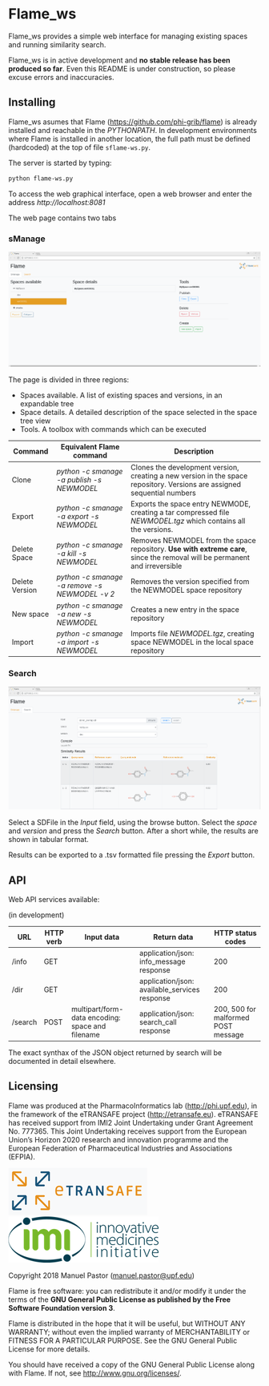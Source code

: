 # Flame_ws

Flame_ws provides a simple web interface for managing existing spaces and running similarity search. 

Flame_ws is in active development and **no stable release has been produced so far**. Even this README is under construction, so please excuse errors and inaccuracies.

## Installing
Flame_ws asumes that Flame (https://github.com/phi-grib/flame) is already installed and reachable in the *PYTHONPATH*. In development environments where Flame is installed in another location, the full path must be defined (hardcoded) at the top of file `sflame-ws.py`. 

The server is started by typing:

```sh
python flame-ws.py 
```	

To access the web graphical interface, open a web browser and enter the address *http://localhost:8081*

The web page contains two tabs

### sManage

![Alt text](images/flame-ws-smanage.png?raw=true "smanage tab")

The page is divided in three regions:
* Spaces available. A list of existing spaces and versions, in an expandable tree
* Space details. A detailed description of the space selected in the space tree view
* Tools. A toolbox with commands which can be executed

| Command | Equivalent Flame command | Description |
| --- | --- | ---|
| Clone | *python -c smanage -a publish -s NEWMODEL* | Clones the development version, creating a new version in the space repository. Versions are assigned sequential numbers |
| Export | *python -c smanage -a export -s NEWMODEL* | Exports the space entry NEWMODE, creating a tar compressed file *NEWMODEL.tgz* which contains all the versions. |
| Delete Space| *python -c smanage -a kill -s NEWMODEL* | Removes NEWMODEL from the space repository. **Use with extreme care**, since the removal will be permanent and irreversible  |
| Delete Version | *python -c smanage -a remove -s NEWMODEL -v 2* | Removes the version specified from the NEWMODEL space repository |
| New space | *python -c smanage -a new -s NEWMODEL* | Creates a new entry in the space repository  |
| Import | *python -c smanage -a import -s NEWMODEL* | Imports file *NEWMODEL.tgz*, creating space NEWMODEL in the local space repository |

### Search

![Alt text](images/flame-ws-search.png?raw=true "Search tab")

Select a SDFile in the *Input* field, using the browse button. Select the *space* and *version* and press the *Search* button. After a short while, the results are shown in tabular format.

Results can be exported to a .tsv formatted file pressing the *Export* button.


## API

Web API services available:

(in development)

| URL | HTTP verb | Input data | Return data | HTTP status codes |
| --- | --- | --- | --- | --- |
| /info | GET | | application/json: info_message response | 200 |
| /dir | GET | | application/json: available_services response | 200 |
| /search | POST | multipart/form-data encoding: space and filename | application/json: search_call response | 200, 500 for malformed POST message |

The exact synthax of the JSON object returned by search will be documented in detail elsewhere.


## Licensing

Flame was produced at the PharmacoInformatics lab (http://phi.upf.edu), in the framework of the eTRANSAFE project (http://etransafe.eu). eTRANSAFE has received support from IMI2 Joint Undertaking under Grant Agreement No. 777365. This Joint Undertaking receives support from the European Union’s Horizon 2020 research and innovation programme and the European Federation of Pharmaceutical Industries and Associations (EFPIA). 

![Alt text](images/eTRANSAFE-logo-git.png?raw=true "eTRANSAFE-logo") ![Alt text](images/imi-logo.png?raw=true "IMI logo")

Copyright 2018 Manuel Pastor (manuel.pastor@upf.edu)

Flame is free software: you can redistribute it and/or modify it under the terms of the **GNU General Public License as published by the Free Software Foundation version 3**.

Flame is distributed in the hope that it will be useful, but WITHOUT ANY WARRANTY; without even the implied warranty of
MERCHANTABILITY or FITNESS FOR A PARTICULAR PURPOSE. See the GNU General Public License for more details.

You should have received a copy of the GNU General Public License along with Flame. If not, see <http://www.gnu.org/licenses/>.

